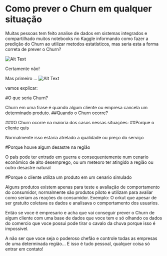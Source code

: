 # Como prever o Churn em qualquer situação

Muitas pessoas tem feito analise de dados em sistemas integrados e compartilhado muitos notebooks no Kaggle informando como fazer a predição do Churn ao utilizar metodos estatísticos, mas seria esta a forma correta de prever o Churn?

![Alt Text](https://media2.giphy.com/media/Yycc82XEuWDaLLi2GV/giphy.gif)

Certamente não!

Mas primeiro …
![Alt Text](https://2.bp.blogspot.com/-LUbTcB23dZ8/UHiAhJcT3UI/AAAAAAAABBw/W3rIdfhgdeI/s1600/tumblr_ma5etb3nWU1r9wkfwo8_250.gif)

vamos explicar:

#O que seria Churn?

Churn em uma frase é quando algum cliente ou empresa cancela um determinado produto.
##Quando o Churn ocorre?

###O Churn ocorre na maioria dos casos nessas situações:
##Porque o cliente quis

 Normalmente isso estaria atrelado a qualidade ou preço do serviço

#Porque houve algum desastre na região

  O país pode ter entrado em guerra e consequentemente num cenario econômico de alto desemprego, ou um meteoro ter atingido a região ou outro desastre natural

#Porque o cliente utiliza um produto em um cenario simulado

   Alguns produtos existem apenas para teste e avaliação de comportamento do consumidor, normalmente são produtos piloto e utilizam para avaliar como seriam as reações do consumidor.
    Exemplo: O orkut que apesar de ser gratuito coletava os dados e analisava o comportamento dos usuarios.

Então se voce é empresario e acha que vai conseguir prever o Churn de algum cliente com uma base de dados que voce tem e só olhando os dados do comercio que voce possui pode tirar o cavalo da chuva porque isso é impossivel.

A não ser que voce seja o poderoso chefão e controle todas as empresas de uma determinada região…
E isso é tudo pessoal, qualquer coisa só entrar em contato!

